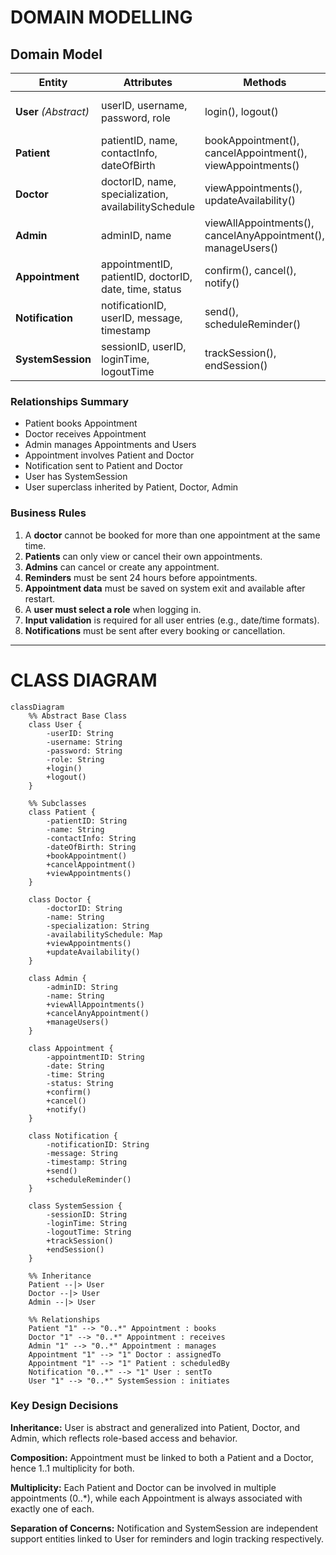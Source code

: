 # DOMAIN MODELLING

## Domain Model

| **Entity** | **Attributes** | **Methods** | **Relationships** |
|------------|----------------|-------------|-------------------|
| **User** *(Abstract)* | userID, username, password, role | login(), logout() | Parent of Patient, Doctor, Admin |
| **Patient** | patientID, name, contactInfo, dateOfBirth | bookAppointment(), cancelAppointment(), viewAppointments() | Inherits from User; Creates Appointment(s) |
| **Doctor** | doctorID, name, specialization, availabilitySchedule | viewAppointments(), updateAvailability() | Inherits from User; Receives Appointment(s) |
| **Admin** | adminID, name | viewAllAppointments(), cancelAnyAppointment(), manageUsers() | Inherits from User |
| **Appointment** | appointmentID, patientID, doctorID, date, time, status | confirm(), cancel(), notify() | Linked to Patient and Doctor |
| **Notification** | notificationID, userID, message, timestamp | send(), scheduleReminder() | Sent to Patient and Doctor |
| **SystemSession** | sessionID, userID, loginTime, logoutTime | trackSession(), endSession() | Logs system activity for Users |


### Relationships Summary

- Patient books Appointment
- Doctor receives Appointment
- Admin manages Appointments and Users
- Appointment involves Patient and Doctor
- Notification sent to Patient and Doctor
- User has SystemSession
- User superclass inherited by Patient, Doctor, Admin


### Business Rules

1. A **doctor** cannot be booked for more than one appointment at the same time.
2. **Patients** can only view or cancel their own appointments.
3. **Admins** can cancel or create any appointment.
4. **Reminders** must be sent 24 hours before appointments.
5. **Appointment data** must be saved on system exit and available after restart.
6. A **user must select a role** when logging in.
7. **Input validation** is required for all user entries (e.g., date/time formats).
8. **Notifications** must be sent after every booking or cancellation.

---

# CLASS DIAGRAM

``` mermaid
classDiagram
    %% Abstract Base Class
    class User {
        -userID: String
        -username: String
        -password: String
        -role: String
        +login()
        +logout()
    }

    %% Subclasses
    class Patient {
        -patientID: String
        -name: String
        -contactInfo: String
        -dateOfBirth: String
        +bookAppointment()
        +cancelAppointment()
        +viewAppointments()
    }

    class Doctor {
        -doctorID: String
        -name: String
        -specialization: String
        -availabilitySchedule: Map
        +viewAppointments()
        +updateAvailability()
    }

    class Admin {
        -adminID: String
        -name: String
        +viewAllAppointments()
        +cancelAnyAppointment()
        +manageUsers()
    }

    class Appointment {
        -appointmentID: String
        -date: String
        -time: String
        -status: String
        +confirm()
        +cancel()
        +notify()
    }

    class Notification {
        -notificationID: String
        -message: String
        -timestamp: String
        +send()
        +scheduleReminder()
    }

    class SystemSession {
        -sessionID: String
        -loginTime: String
        -logoutTime: String
        +trackSession()
        +endSession()
    }

    %% Inheritance
    Patient --|> User
    Doctor --|> User
    Admin --|> User

    %% Relationships
    Patient "1" --> "0..*" Appointment : books
    Doctor "1" --> "0..*" Appointment : receives
    Admin "1" --> "0..*" Appointment : manages
    Appointment "1" --> "1" Doctor : assignedTo
    Appointment "1" --> "1" Patient : scheduledBy
    Notification "0..*" --> "1" User : sentTo
    User "1" --> "0..*" SystemSession : initiates
```

### Key Design Decisions
**Inheritance:** User is abstract and generalized into Patient, Doctor, and Admin, which reflects role-based access and behavior.

**Composition:** Appointment must be linked to both a Patient and a Doctor, hence 1..1 multiplicity for both.

**Multiplicity:** Each Patient and Doctor can be involved in multiple appointments (0..*), while each Appointment is always associated with exactly one of each.

**Separation of Concerns:** Notification and SystemSession are independent support entities linked to User for reminders and login tracking respectively.

